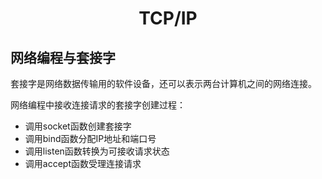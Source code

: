 <h1 align='center'>TCP/IP</h1>

## 网络编程与套接字

套接字是网络数据传输用的软件设备，还可以表示两台计算机之间的网络连接。

网络编程中接收连接请求的套接字创建过程：

* 调用socket函数创建套接字
* 调用bind函数分配IP地址和端口号
* 调用listen函数转换为可接收请求状态
* 调用accept函数受理连接请求

